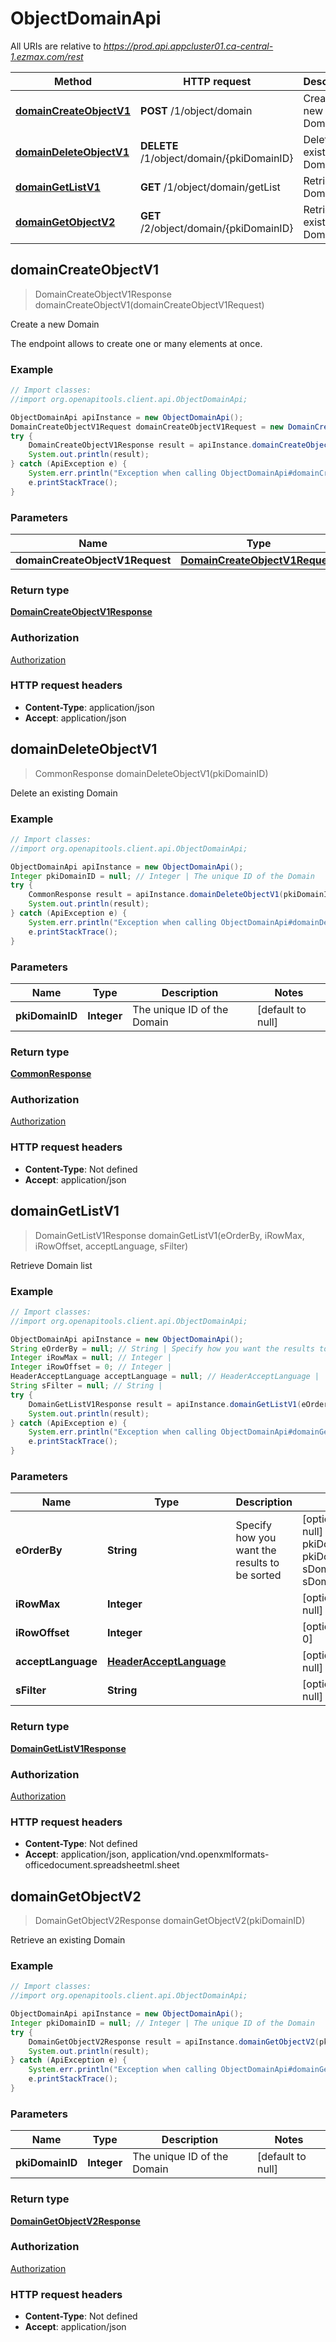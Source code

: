 # ObjectDomainApi

All URIs are relative to *https://prod.api.appcluster01.ca-central-1.ezmax.com/rest*

Method | HTTP request | Description
------------- | ------------- | -------------
[**domainCreateObjectV1**](ObjectDomainApi.md#domainCreateObjectV1) | **POST** /1/object/domain | Create a new Domain
[**domainDeleteObjectV1**](ObjectDomainApi.md#domainDeleteObjectV1) | **DELETE** /1/object/domain/{pkiDomainID} | Delete an existing Domain
[**domainGetListV1**](ObjectDomainApi.md#domainGetListV1) | **GET** /1/object/domain/getList | Retrieve Domain list
[**domainGetObjectV2**](ObjectDomainApi.md#domainGetObjectV2) | **GET** /2/object/domain/{pkiDomainID} | Retrieve an existing Domain



## domainCreateObjectV1

> DomainCreateObjectV1Response domainCreateObjectV1(domainCreateObjectV1Request)

Create a new Domain

The endpoint allows to create one or many elements at once.

### Example

```java
// Import classes:
//import org.openapitools.client.api.ObjectDomainApi;

ObjectDomainApi apiInstance = new ObjectDomainApi();
DomainCreateObjectV1Request domainCreateObjectV1Request = new DomainCreateObjectV1Request(); // DomainCreateObjectV1Request | 
try {
    DomainCreateObjectV1Response result = apiInstance.domainCreateObjectV1(domainCreateObjectV1Request);
    System.out.println(result);
} catch (ApiException e) {
    System.err.println("Exception when calling ObjectDomainApi#domainCreateObjectV1");
    e.printStackTrace();
}
```

### Parameters


Name | Type | Description  | Notes
------------- | ------------- | ------------- | -------------
 **domainCreateObjectV1Request** | [**DomainCreateObjectV1Request**](DomainCreateObjectV1Request.md)|  |

### Return type

[**DomainCreateObjectV1Response**](DomainCreateObjectV1Response.md)

### Authorization

[Authorization](../README.md#Authorization)

### HTTP request headers

- **Content-Type**: application/json
- **Accept**: application/json


## domainDeleteObjectV1

> CommonResponse domainDeleteObjectV1(pkiDomainID)

Delete an existing Domain



### Example

```java
// Import classes:
//import org.openapitools.client.api.ObjectDomainApi;

ObjectDomainApi apiInstance = new ObjectDomainApi();
Integer pkiDomainID = null; // Integer | The unique ID of the Domain
try {
    CommonResponse result = apiInstance.domainDeleteObjectV1(pkiDomainID);
    System.out.println(result);
} catch (ApiException e) {
    System.err.println("Exception when calling ObjectDomainApi#domainDeleteObjectV1");
    e.printStackTrace();
}
```

### Parameters


Name | Type | Description  | Notes
------------- | ------------- | ------------- | -------------
 **pkiDomainID** | **Integer**| The unique ID of the Domain | [default to null]

### Return type

[**CommonResponse**](CommonResponse.md)

### Authorization

[Authorization](../README.md#Authorization)

### HTTP request headers

- **Content-Type**: Not defined
- **Accept**: application/json


## domainGetListV1

> DomainGetListV1Response domainGetListV1(eOrderBy, iRowMax, iRowOffset, acceptLanguage, sFilter)

Retrieve Domain list



### Example

```java
// Import classes:
//import org.openapitools.client.api.ObjectDomainApi;

ObjectDomainApi apiInstance = new ObjectDomainApi();
String eOrderBy = null; // String | Specify how you want the results to be sorted
Integer iRowMax = null; // Integer | 
Integer iRowOffset = 0; // Integer | 
HeaderAcceptLanguage acceptLanguage = null; // HeaderAcceptLanguage | 
String sFilter = null; // String | 
try {
    DomainGetListV1Response result = apiInstance.domainGetListV1(eOrderBy, iRowMax, iRowOffset, acceptLanguage, sFilter);
    System.out.println(result);
} catch (ApiException e) {
    System.err.println("Exception when calling ObjectDomainApi#domainGetListV1");
    e.printStackTrace();
}
```

### Parameters


Name | Type | Description  | Notes
------------- | ------------- | ------------- | -------------
 **eOrderBy** | **String**| Specify how you want the results to be sorted | [optional] [default to null] [enum: pkiDomainID_ASC, pkiDomainID_DESC, sDomainName_ASC, sDomainName_DESC]
 **iRowMax** | **Integer**|  | [optional] [default to null]
 **iRowOffset** | **Integer**|  | [optional] [default to 0]
 **acceptLanguage** | [**HeaderAcceptLanguage**](.md)|  | [optional] [default to null] [enum: *, en, fr]
 **sFilter** | **String**|  | [optional] [default to null]

### Return type

[**DomainGetListV1Response**](DomainGetListV1Response.md)

### Authorization

[Authorization](../README.md#Authorization)

### HTTP request headers

- **Content-Type**: Not defined
- **Accept**: application/json, application/vnd.openxmlformats-officedocument.spreadsheetml.sheet


## domainGetObjectV2

> DomainGetObjectV2Response domainGetObjectV2(pkiDomainID)

Retrieve an existing Domain



### Example

```java
// Import classes:
//import org.openapitools.client.api.ObjectDomainApi;

ObjectDomainApi apiInstance = new ObjectDomainApi();
Integer pkiDomainID = null; // Integer | The unique ID of the Domain
try {
    DomainGetObjectV2Response result = apiInstance.domainGetObjectV2(pkiDomainID);
    System.out.println(result);
} catch (ApiException e) {
    System.err.println("Exception when calling ObjectDomainApi#domainGetObjectV2");
    e.printStackTrace();
}
```

### Parameters


Name | Type | Description  | Notes
------------- | ------------- | ------------- | -------------
 **pkiDomainID** | **Integer**| The unique ID of the Domain | [default to null]

### Return type

[**DomainGetObjectV2Response**](DomainGetObjectV2Response.md)

### Authorization

[Authorization](../README.md#Authorization)

### HTTP request headers

- **Content-Type**: Not defined
- **Accept**: application/json

